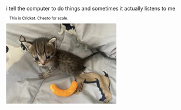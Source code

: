 i tell the computer to do things and sometimes it actually listens to me
<!--START_SECTION:update_image-->
<img src=https://raw.githubusercontent.com/sneakykestrel/sneakykestrel/main/.github/images/cricket-(cheeto-for-scale).png height="" width="300" align=left alt=kitty />
<!--END_SECTION:update_image-->

